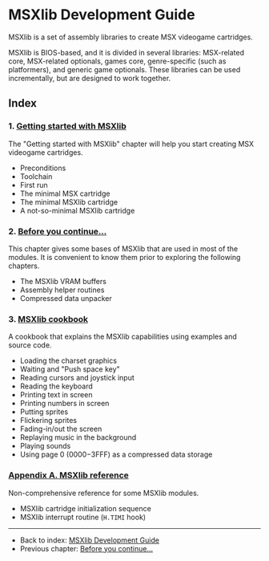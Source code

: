 
# MSXlib Development Guide

MSXlib is a set of assembly libraries to create MSX videogame cartridges.

MSXlib is BIOS-based, and it is divided in several libraries: MSX-related core, MSX-related optionals, games core, genre-specific (such as platformers), and generic game optionals. These libraries can be used incrementally, but are designed to work together.

## Index

### 1. [Getting started with MSXlib](chapter1.md)
The "Getting started with MSXlib" chapter will help you start creating MSX videogame cartridges.

* Preconditions
* Toolchain
* First run
* The minimal MSX cartridge
* The minimal MSXlib cartridge
* A not-so-minimal MSXlib cartridge

### 2. [Before you continue...](chapter2.md)
This chapter gives some bases of MSXlib that are used in most of the modules. It is convenient to know them prior to exploring the following chapters.

* The MSXlib VRAM buffers
* Assembly helper routines
* Compressed data unpacker

### 3. [MSXlib cookbook](chapter3.md)
A cookbook that explains the MSXlib capabilities using examples and source code.

* Loading the charset graphics
* Waiting and "Push space key"
* Reading cursors and joystick input
* Reading the keyboard
* Printing text in screen
* Printing numbers in screen
* Putting sprites
* Flickering sprites
* Fading-in/out the screen
* Replaying music in the background
* Playing sounds
* Using page 0 ($0000-$3FFF) as a compressed data storage

### [Appendix A. MSXlib reference](appendixA.md)
Non-comprehensive reference for some MSXlib modules.

* MSXlib cartridge initialization sequence
* MSXlib interrupt routine (`H.TIMI` hook)


---
* Back to index: [MSXlib Development Guide](index.md)
* Previous chapter: [Before you continue...](chapter2.md)

